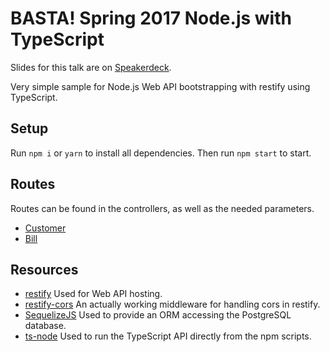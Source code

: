 # BASTA! Spring 2017 Node.js with TypeScript

Slides for this talk are on [Speakerdeck](https://speakerdeck.com/manuelrauber/web-apis-mit-node-dot-js-und-typescript-fur-net-entwickler).

Very simple sample for Node.js Web API bootstrapping with restify using TypeScript.

## Setup

Run `npm i` or `yarn` to install all dependencies. Then run `npm start` to start.

## Routes 

Routes can be found in the controllers, as well as the needed parameters.

* [Customer](https://github.com/thinktecture/basta-spring-2017-nodejs-typescript-demo/blob/master/src/api/controllers/customer.ts#L9)
* [Bill](https://github.com/thinktecture/basta-spring-2017-nodejs-typescript-demo/blob/master/src/api/controllers/bill.ts)

## Resources

* [restify](http://restify.com/) Used for Web API hosting.
* [restify-cors](https://github.com/ManuelRauber/restify-cors) An actually working middleware for handling cors in restify.
* [SequelizeJS](http://sequelizejs.com) Used to provide an ORM accessing the PostgreSQL database. 
* [ts-node](https://github.com/TypeStrong/ts-node) Used to run the TypeScript API directly from the npm scripts.
